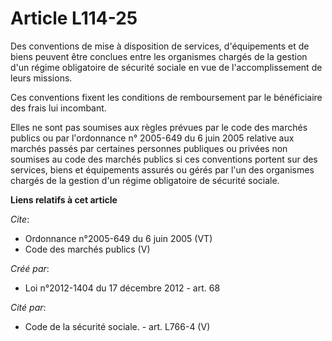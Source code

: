 # Article L114-25

Des conventions de mise à disposition de services, d'équipements et de biens peuvent être conclues entre les organismes
chargés de la gestion d'un régime obligatoire de sécurité sociale en vue de l'accomplissement de leurs missions. 

Ces conventions fixent les conditions de remboursement par le bénéficiaire des frais lui incombant. 

Elles ne sont pas soumises aux règles prévues par le code des marchés publics ou par l'ordonnance n° 2005-649 du 6 juin 2005
relative aux marchés passés par certaines personnes publiques ou privées non soumises au code des marchés publics si ces
conventions portent sur des services, biens et équipements assurés ou gérés par l'un des organismes chargés de la gestion
d'un régime obligatoire de sécurité sociale.

**Liens relatifs à cet article**

_Cite_:

  - Ordonnance n°2005-649 du 6 juin 2005 (VT)
  - Code des marchés publics (V)

_Créé par_:

  - Loi n°2012-1404 du 17 décembre 2012 - art. 68

_Cité par_:

  - Code de la sécurité sociale. - art. L766-4 (V)
